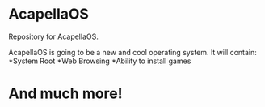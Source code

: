 # AcapellaOS
Repository for AcapellaOS.

AcapellaOS is going to be a new and cool operating system.
It will contain:
*System Root
*Web Browsing
*Ability to install games
# And much more!
